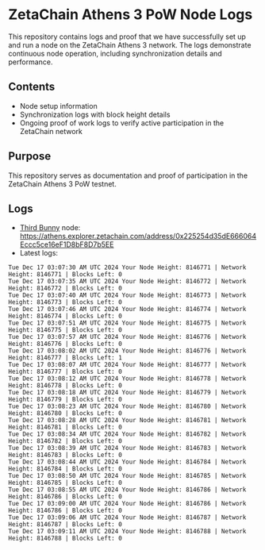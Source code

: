 # ZetaChain Athens 3 PoW Node Logs
This repository contains logs and proof that we have successfully set up and run a node on the ZetaChain Athens 3 network. The logs demonstrate continuous node operation, including synchronization details and performance.

## Contents
- Node setup information
- Synchronization logs with block height details
- Ongoing proof of work logs to verify active participation in the ZetaChain network

## Purpose
This repository serves as documentation and proof of participation in the ZetaChain Athens 3 PoW testnet.

## Logs

- [Third Bunny](https://thirdbunny.xyz/) node: https://athens.explorer.zetachain.com/address/0x225254d35dE666064Eccc5ce16eF1D8bF8D7b5EE
- Latest logs:
```
Tue Dec 17 03:07:30 AM UTC 2024 Your Node Height: 8146771 | Network Height: 8146771 | Blocks Left: 0
Tue Dec 17 03:07:35 AM UTC 2024 Your Node Height: 8146772 | Network Height: 8146772 | Blocks Left: 0
Tue Dec 17 03:07:40 AM UTC 2024 Your Node Height: 8146773 | Network Height: 8146773 | Blocks Left: 0
Tue Dec 17 03:07:46 AM UTC 2024 Your Node Height: 8146774 | Network Height: 8146774 | Blocks Left: 0
Tue Dec 17 03:07:51 AM UTC 2024 Your Node Height: 8146775 | Network Height: 8146775 | Blocks Left: 0
Tue Dec 17 03:07:57 AM UTC 2024 Your Node Height: 8146776 | Network Height: 8146776 | Blocks Left: 0
Tue Dec 17 03:08:02 AM UTC 2024 Your Node Height: 8146776 | Network Height: 8146777 | Blocks Left: 1
Tue Dec 17 03:08:07 AM UTC 2024 Your Node Height: 8146777 | Network Height: 8146777 | Blocks Left: 0
Tue Dec 17 03:08:12 AM UTC 2024 Your Node Height: 8146778 | Network Height: 8146778 | Blocks Left: 0
Tue Dec 17 03:08:18 AM UTC 2024 Your Node Height: 8146779 | Network Height: 8146779 | Blocks Left: 0
Tue Dec 17 03:08:23 AM UTC 2024 Your Node Height: 8146780 | Network Height: 8146780 | Blocks Left: 0
Tue Dec 17 03:08:28 AM UTC 2024 Your Node Height: 8146781 | Network Height: 8146781 | Blocks Left: 0
Tue Dec 17 03:08:34 AM UTC 2024 Your Node Height: 8146782 | Network Height: 8146782 | Blocks Left: 0
Tue Dec 17 03:08:39 AM UTC 2024 Your Node Height: 8146783 | Network Height: 8146783 | Blocks Left: 0
Tue Dec 17 03:08:44 AM UTC 2024 Your Node Height: 8146784 | Network Height: 8146784 | Blocks Left: 0
Tue Dec 17 03:08:50 AM UTC 2024 Your Node Height: 8146785 | Network Height: 8146785 | Blocks Left: 0
Tue Dec 17 03:08:55 AM UTC 2024 Your Node Height: 8146786 | Network Height: 8146786 | Blocks Left: 0
Tue Dec 17 03:09:00 AM UTC 2024 Your Node Height: 8146786 | Network Height: 8146786 | Blocks Left: 0
Tue Dec 17 03:09:06 AM UTC 2024 Your Node Height: 8146787 | Network Height: 8146787 | Blocks Left: 0
Tue Dec 17 03:09:11 AM UTC 2024 Your Node Height: 8146788 | Network Height: 8146788 | Blocks Left: 0
```
